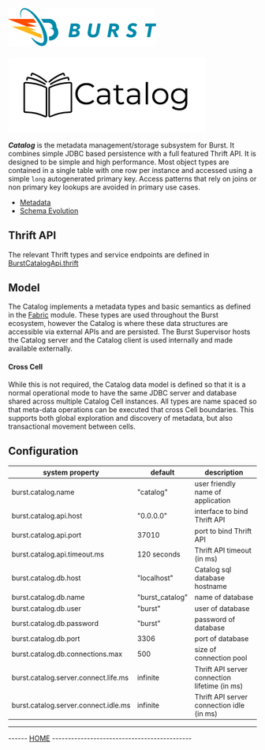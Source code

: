 ![Burst](../documentation/burst_h_small.png "")
--

![](./doc/catalog.png "")

___Catalog___ is the metadata management/storage subsystem for Burst. It combines
simple JDBC based persistence with a full featured Thrift API.  It is designed to
be simple and high performance. Most object types are contained in a single
table with one row per instance and accessed using a simple `long` autogenerated
primary key. Access patterns that rely on joins or non primary key lookups are
avoided in primary use cases.

* [Metadata](./doc/metadata.md)
* [Schema Evolution](./doc/evolution.md)

## Thrift API
The relevant Thrift types and service endpoints are
defined in [BurstCatalogApi.thrift](src/main/thrift/catalogService.thrift)

## Model
The Catalog implements a metadata types and basic semantics as defined
in the [Fabric](../burst-fabric/readme.md) module. These types are
used throughout the Burst ecosystem, however the Catalog is where
these data structures are accessible via external APIs and are persisted.
The Burst Supervisor hosts the Catalog server and the Catalog client is used internally
and made available externally.

#### Cross Cell
While this is not required, the Catalog data model is defined so that
it is a normal operational mode to have the
same JDBC server and database shared across multiple Catalog Cell instances.
All types are name spaced so that meta-data operations can be executed
that cross Cell boundaries. This supports both global exploration and discovery
of metadata, but also transactional movement between cells.


## Configuration
|  system property |  default |  description |
|---|---|---|
|  burst.catalog.name |  "catalog" |  user friendly name of application  |
|  burst.catalog.api.host |  "0.0.0.0" |  interface to bind Thrift API  |
|  burst.catalog.api.port |  37010 |  port to bind Thrift API  |
|  burst.catalog.api.timeout.ms |  120 seconds |  Thrift API timeout (in ms)  |
|  burst.catalog.db.host |  "localhost" |  Catalog sql database hostname  |
|  burst.catalog.db.name |  "burst_catalog" |  name of database  |
|  burst.catalog.db.user |  "burst" |  user of database  |
|  burst.catalog.db.password |  "burst" |  password of database  |
|  burst.catalog.db.port |  3306 |  port of database  |
|  burst.catalog.db.connections.max |  500 |  size of connection pool  |
|  burst.catalog.server.connect.life.ms |  infinite |  Thrift API server connection lifetime (in ms)  |
|  burst.catalog.server.connect.idle.ms |  infinite |   Thrift API server connection idle (in ms)   |




---
------ [HOME](../readme.md) --------------------------------------------
